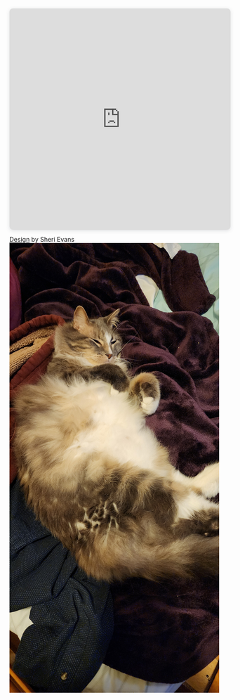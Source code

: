 <div style="position: relative; width: 100%; height: 0; padding-top: 100.0000%;
 padding-bottom: 0; box-shadow: 0 2px 8px 0 rgba(63,69,81,0.16); margin-top: 1.6em; margin-bottom: 0.9em; overflow: hidden;
 border-radius: 8px; will-change: transform;">
  <iframe loading="lazy" style="position: absolute; width: 100%; height: 100%; top: 0; left: 0; border: none; padding: 0;margin: 0;"
    src="https:&#x2F;&#x2F;www.canva.com&#x2F;design&#x2F;DAGH5LAMwxw&#x2F;gAPNqyWHjSCBaZg394U-3w&#x2F;watch?embed" allowfullscreen="allowfullscreen" allow="fullscreen">
  </iframe>
</div>
<a href="https:&#x2F;&#x2F;www.canva.com&#x2F;design&#x2F;DAGH5LAMwxw&#x2F;gAPNqyWHjSCBaZg394U-3w&#x2F;watch?utm_content=DAGH5LAMwxw&amp;utm_campaign=designshare&amp;utm_medium=embeds&amp;utm_source=link" target="_blank" rel="noopener">Design</a> by Sheri Evans

<img alt="Larry" src="https://github.com/AGiggleSniffer/AGiggleSniffer/blob/main/20240321_201036.jpg"/>
